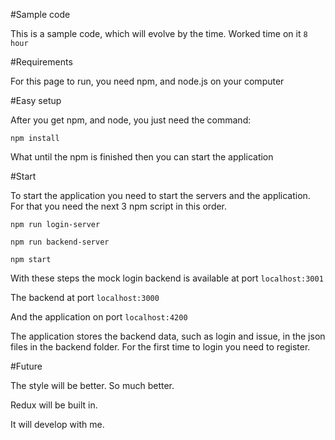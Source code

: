 #Sample code

This is a sample code, which will evolve by the time. Worked time on it `8 hour`

#Requirements

For this page to run, you need npm, and node.js on your computer

#Easy setup

After you get npm, and node, you just need the command:

`npm install`

What until the npm is finished then you can start the application

#Start

To start the application you need to start the servers and the application.
For that you need the next 3 npm script in this order.

`npm run login-server`

`npm run backend-server`

`npm start`

With these steps the mock login backend is available at port `localhost:3001`

The backend at port `localhost:3000`

And the application on port `localhost:4200`

The application stores the backend data, such as login and issue, in the json files in the backend folder. For the first time to login you need to register.

#Future

The style will be better. So much better.

Redux will be built in.

It will develop with me.

